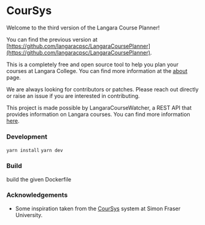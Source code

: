 # CourSys

Welcome to the third version of the Langara Course Planner!

You can find the previous version at [https://github.com/langaracpsc/LangaraCoursePlanner](https://github.com/langaracpsc/LangaraCoursePlanner).

This is a completely free and open source tool to help you plan your courses at Langara College. You can find more information at the [about](planner.langaracs.ca/about) page.

We are always looking for contributors or patches. Please reach out directly or raise an issue if you are interested in contributing.

This project is made possible by LangaraCourseWatcher, a REST API that provides information on Langara courses. You can find more information [here](https://github.com/langaracpsc/LangaraCourseWatcher).

### Development
`yarn install`
`yarn dev`

### Build
build the given Dockerfile

### Acknowledgements
- Some inspiration taken from the [CourSys](https://coursys.sfu.ca/browse) system at Simon Fraser University.